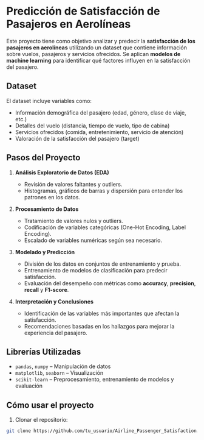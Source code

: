 # Predicción de Satisfacción de Pasajeros en Aerolíneas

Este proyecto tiene como objetivo analizar y predecir la **satisfacción de los pasajeros en aerolíneas** utilizando un dataset que contiene información sobre vuelos, pasajeros y servicios ofrecidos. Se aplican **modelos de machine learning** para identificar qué factores influyen en la satisfacción del pasajero.

## Dataset

El dataset incluye variables como:

- Información demográfica del pasajero (edad, género, clase de viaje, etc.)
- Detalles del vuelo (distancia, tiempo de vuelo, tipo de cabina)
- Servicios ofrecidos (comida, entretenimiento, servicio de atención)
- Valoración de la satisfacción del pasajero (target)

## Pasos del Proyecto

1. **Análisis Exploratorio de Datos (EDA)**  
   - Revisión de valores faltantes y outliers.  
   - Histogramas, gráficos de barras y dispersión para entender los patrones en los datos.  

2. **Procesamiento de Datos**  
   - Tratamiento de valores nulos y outliers.  
   - Codificación de variables categóricas (One-Hot Encoding, Label Encoding).  
   - Escalado de variables numéricas según sea necesario.  

3. **Modelado y Predicción**  
   - División de los datos en conjuntos de entrenamiento y prueba.  
   - Entrenamiento de modelos de clasificación para predecir satisfacción.  
   - Evaluación del desempeño con métricas como **accuracy**, **precision**, **recall** y **F1-score**.  

4. **Interpretación y Conclusiones**  
   - Identificación de las variables más importantes que afectan la satisfacción.  
   - Recomendaciones basadas en los hallazgos para mejorar la experiencia del pasajero.

## Librerías Utilizadas

- `pandas`, `numpy` – Manipulación de datos  
- `matplotlib`, `seaborn` – Visualización  
- `scikit-learn` – Preprocesamiento, entrenamiento de modelos y evaluación  

## Cómo usar el proyecto

1. Clonar el repositorio:
```bash
git clone https://github.com/tu_usuario/Airline_Passenger_Satisfaction.git
